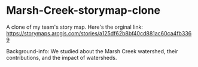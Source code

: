 # Marsh-Creek-storymap-clone

A clone of my team's story map.
Here's the orginal link:
https://storymaps.arcgis.com/stories/a125df62b8bf40cd881ac60ca4fb3369

Background-info:
We studied about the Marsh Creek watershed, their contributions, and the impact of watersheds.
